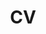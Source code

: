 ---
layout: default
permalink: /cv/
title: CV
nav: true
nav_order: 4
redirect_to: /huaxiaoyue_yuki_wang_cv.pdf
---